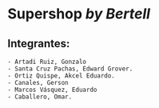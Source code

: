 # **Supershop** _by Bertell_

## Integrantes:
    - Artadi Ruiz, Gonzalo
    - Santa Cruz Pachas, Edward Grover.
    - Ortiz Quispe, Akcel Eduardo.
    - Canales, Gerson
    - Marcos Vásquez, Eduardo
    - Caballero, Omar.
